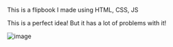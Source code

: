This is a flipbook I made using HTML, CSS, JS

This is a perfect idea! But it has a lot of problems with it!

![image](https://github.com/user-attachments/assets/6303b9ca-cfa5-4c9d-b50e-decaafbeac55)
